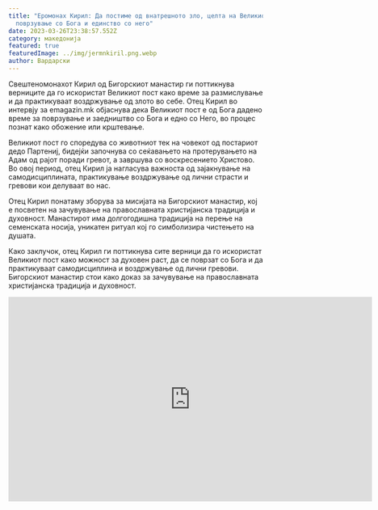 ```yaml
---
title: "Еромонах Кирил: Да постиме од внатрешното зло, целта на Великиот пост е
  поврзување со Бога и единство со него"
date: 2023-03-26T23:38:57.552Z
category: македонија
featured: true
featuredImage: ../img/jermnkiril.png.webp
author: Вардарски
---
```


Свештеномонахот Кирил од Бигорскиот манастир ги поттикнува верниците да го искористат Великиот пост како време за размислување и да практикуваат воздржување од злото во себе. Отец Кирил во интервју за emagazin.mk објаснува дека Великиот пост е од Бога дадено време за поврзување и заедништво со Бога и едно со Него, во процес познат како обожение или крштевање.

Великиот пост го споредува со животниот тек на човекот од постариот дедо Партениј, бидејќи започнува со сеќавањето на протерувањето на Адам од рајот поради гревот, а завршува со воскресението Христово. Во овој период, отец Кирил ја нагласува важноста од зајакнување на самодисциплината, практикување воздржување од лични страсти и гревови кои делуваат во нас.

Отец Кирил понатаму зборува за мисијата на Бигорскиот манастир, кој е посветен на зачувување на православната христијанска традиција и духовност. Манастирот има долгогодишна традиција на перење на семенската носија, уникатен ритуал кој го симболизира чистењето на душата.

Како заклучок, отец Кирил ги поттикнува сите верници да го искористат Великиот пост како можност за духовен раст, да се поврзат со Бога и да практикуваат самодисциплина и воздржување од лични гревови. Бигорскиот манастир стои како доказ за зачувување на православната христијанска традиција и духовност.

<iframe width="720" height="405" src="https://www.youtube.com/embed/a4GyB6Khf2E" title="Разговор со јеромонах Кирил, Бигорски манастир" frameborder="0" allow="accelerometer; autoplay; clipboard-write; encrypted-media; gyroscope; picture-in-picture; web-share" allowfullscreen></iframe>

